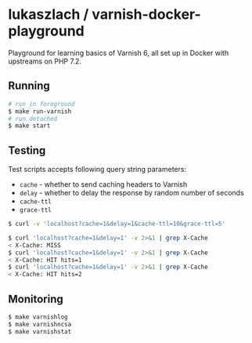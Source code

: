 # lukaszlach / varnish-docker-playground

Playground for learning basics of Varnish 6, all set up in Docker with upstreams on PHP 7.2.

## Running

```bash
# run in foreground
$ make run-varnish
# run detached
$ make start
```

## Testing

Test scripts accepts following query string parameters:

* `cache` - whether to send caching headers to Varnish
* `delay` - whether to delay the response by random number of seconds
* `cache-ttl`
* `grace-ttl`

```bash
$ curl -v 'localhost?cache=1&delay=1&cache-ttl=10&grace-ttl=5'
```

```bash
$ curl 'localhost?cache=1&delay=1' -v 2>&1 | grep X-Cache
< X-Cache: MISS
$ curl 'localhost?cache=1&delay=1' -v 2>&1 | grep X-Cache
< X-Cache: HIT hits=1
$ curl 'localhost?cache=1&delay=1' -v 2>&1 | grep X-Cache
< X-Cache: HIT hits=2
```

## Monitoring

```bash
$ make varnishlog
$ make varnishncsa
$ make varnishstat
```
